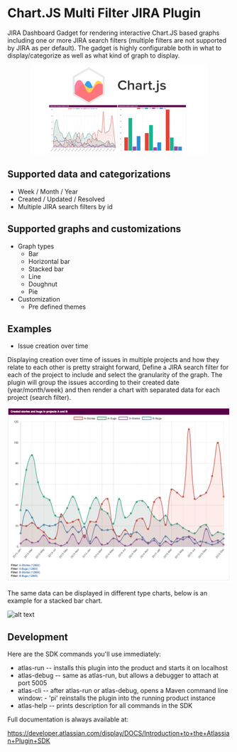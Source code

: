 # Chart.JS Multi Filter JIRA Plugin
JIRA Dashboard Gadget for rendering interactive Chart.JS based graphs including one or more JIRA search filters (multiple filters are not supported by JIRA as per default). The gadget is highly configurable both in what to display/categorize as well as what kind of graph to display. 

<p align="center"><img src="https://github.com/andnyb/chartjs-multifilter-jira-plugin/raw/master/src/main/resources/images/chartjs-multifilter-thumb.png" 
alt="thumbnail" 
width="400"/></p>

## Supported data and categorizations
* Week / Month / Year
* Created / Updated / Resolved
* Multiple JIRA search filters by id

## Supported graphs and customizations
* Graph types
  * Bar
  * Horizontal bar
  * Stacked bar
  * Line
  * Doughnut
  * Pie
* Customization
  * Pre defined themes
  
## Examples

* Issue creation over time

Displaying creation over time of issues in multiple projects and how they relate to each other is pretty straight forward, Define a JIRA search filter for 
each of the project to include and select the granularity of the graph. The plugin will group the issues according to their created date (year/month/week) 
and then render a chart with separated data for each project (search filter).  

![alt text](https://github.com/andnyb/chartjs-multifilter-jira-plugin/raw/master/src/main/resources/images/screenshot-line.png "Line graph")

The same data can be displayed in different type charts, below is an example for a stacked bar chart. 

![alt text](https://github.com/andnyb/chartjs-multifilter-jira-plugin/raw/master/src/main/resources/images/screenshot-stackedbar.png "Stacked bar
graph")

## Development

Here are the SDK commands you'll use immediately:

* atlas-run   -- installs this plugin into the product and starts it on localhost
* atlas-debug -- same as atlas-run, but allows a debugger to attach at port 5005
* atlas-cli   -- after atlas-run or atlas-debug, opens a Maven command line window:
                 - 'pi' reinstalls the plugin into the running product instance
* atlas-help  -- prints description for all commands in the SDK

Full documentation is always available at:

https://developer.atlassian.com/display/DOCS/Introduction+to+the+Atlassian+Plugin+SDK
